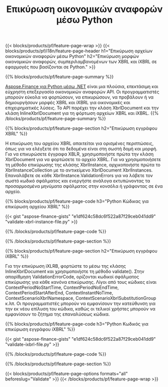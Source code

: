 ﻿---
title: Επικύρωση οικονομικών αναφορών μέσω Python
url: /el/python-net/validate/
description:  Κωδικός Python για επικύρωση οικονομικών αναφορών σε αρχεία XBRL και iXBRL μέσω της βιβλιοθήκης Python.
---
{{< blocks/products/pf/feature-page-wrap >}}
{{< blocks/products/pf/i18n/feature-page-header h1="Επικύρωση αρχείων οικονομικών αναφορών μέσω Python" h2="Επικύρωση μορφών οικονομικών αναφορών, συμπεριλαμβανομένων των XBRL και iXBRL σε εφαρμογές που βασίζονται σε Python." >}}

{{% blocks/products/pf/feature-page-summary %}}

[Aspose.Finance για Python μέσω .NET](https://products.aspose.com/finance/python-net/) είναι μια πλούσια, επεκτάσιμη και εύχρηστη επεξεργασία οικονομικών αναφορών API. Οι προγραμματιστές μπορούν εύκολα να φορτώσουν, να επικυρώσουν, να προβάλουν ή να δημιουργήσουν μορφές XBRL και iXBRL για οικονομικές και επιχειρηματικές λύσεις. Το API παρέχει την κλάση XbrlDocument και την κλάση InlineXbrlDocument για τη φόρτωση αρχείων XBRL και iXBRL.
{{% /blocks/products/pf/feature-page-summary %}}

{{% blocks/products/pf/feature-page-section h2="Επικύρωση εγγράφου XBRL" %}}

Η επικύρωση του αρχείου XBRL απαιτείται για ορισμένες περιπτώσεις, όπως για να ελέγξετε ότι τα δεδομένα είναι στη σωστή δομή και μορφή. Για να επικυρώσετε έγγραφα XBLR, χρησιμοποιήστε πρώτα την κλάση XbrlDocument για να φορτώσετε το αρχείο XBRL. Για να χρησιμοποιήσετε τη μέθοδο επικύρωσης της κλάσης XbrlInstance, αρχικοποιήστε πρώτα το XbrlInstanceCollection με το αντικείμενο XbrlDocument XbrlInstances. Επαναλάβετε σε κάθε XbrlInstance.ValidationErrors για να λάβετε τον σωστό κωδικό σφάλματος και ενεργήστε ανάλογα εκτυπώνοντας τα προσαρμοσμένα μηνύματα σφάλματος στην κονσόλα ή γράφοντας σε ένα αρχείο.

{{% blocks/products/pf/feature-page-code h3="Python Κώδικας για επικύρωση αρχείου XBRL" %}}

{{< gist "aspose-finance-gists" "e1df624c58dc6f522a87f29ceb041dd9" "validate-xbrl-instance-file.py" >}} 

{{% /blocks/products/pf/feature-page-code %}}

{{% /blocks/products/pf/feature-page-section %}}

{{% blocks/products/pf/feature-page-section h2="Επικύρωση εγγράφου iXBRL" %}}

Για την επικύρωση iXLRB, φορτώστε το μέσω της κλάσης InlineXbrlDocument και χρησιμοποιήστε τη μέθοδο validate(). Στην απαρίθμηση ValidationErrorCode, ορίζονται κωδικοί σφάλματος επικύρωσης για κάθε κανόνα επικύρωσης. Λίγοι από τους κώδικες είναι ContextPeriodNoStartTime, ContextPeriodNoEndTime, ContextPeriodStartAfterEnd, ContextInstantNoTime, ContextScenarioXbrlNamespace, ContextScenarioXbrlSubstitutionGroup κ.λπ. Οι προγραμματιστές μπορούν να εμφανίσουν την κατεύθυνση για την εκ νέου επίλυση του κώδικα, καθώς οι τελικοί χρήστες μπορούν να εμφανίσουν το ζήτημα της επαναλύσεως κώδικα.

{{% blocks/products/pf/feature-page-code h3="Python Κωδικός για επικύρωση εγγράφου iXBRL" %}}

{{< gist "aspose-finance-gists" "e1df624c58dc6f522a87f29ceb041dd9" "validate-ixbrl-file.py" >}}

{{% /blocks/products/pf/feature-page-code %}}

{{% /blocks/products/pf/feature-page-section %}}

{{< blocks/products/pf/feature-page-options formats="all" beforeslug="Validate" >}}
{{< /blocks/products/pf/feature-page-wrap >}}